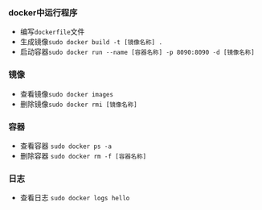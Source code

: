 
### docker中运行程序
* 编写`dockerfile`文件
* 生成镜像`sudo docker build -t [镜像名称] .`
* 启动容器`sudo docker run --name [容器名称] -p 8090:8090 -d [镜像名称]`


### 镜像
* 查看镜像`sudo docker images`
* 删除镜像`sudo docker rmi [镜像名称]`

### 容器
* 查看容器 `sudo docker ps -a`
* 删除容器 `sudo docker rm -f [容器名称]`


### 日志
* 查看日志 `sudo docker logs hello`